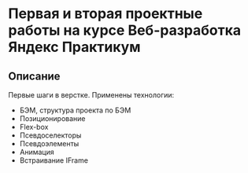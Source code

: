 # Первая и вторая проектные работы на курсе Веб-разработка Яндекс Практикум
## Описание
Первые шаги в верстке.
Применены технологии:
* БЭМ, структура проекта по БЭМ
* Позиционирование
* Flex-box
* Псевдоселекторы
* Псевдоэлементы
* Анимация
* Встраивание IFrame
